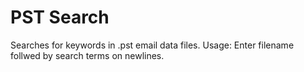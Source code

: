 # PST Search
Searches for keywords in .pst email data files.
Usage: Enter filename follwed by search terms on newlines.
